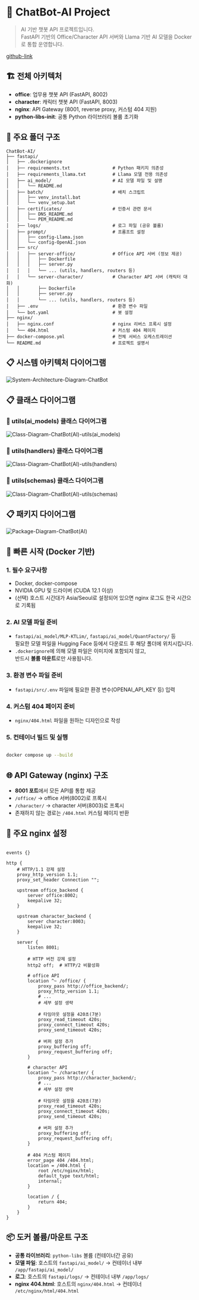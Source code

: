 
# 🤖 ChatBot-AI Project

> AI 기반 챗봇 API 프로젝트입니다.  
> FastAPI 기반의 Office/Character API 서버와 Llama 기반 AI 모델을 Docker로 통합 운영합니다.

[github-link](https://github.com/TreeNut-KR/ChatBot-AI)

## 🏗️ 전체 아키텍처

- **office**: 업무용 챗봇 API (FastAPI, 8002)
- **character**: 캐릭터 챗봇 API (FastAPI, 8003)
- **nginx**: API Gateway (8001, reverse proxy, 커스텀 404 지원)
- **python-libs-init**: 공통 Python 라이브러리 볼륨 초기화


## 📂 주요 폴더 구조

```
ChatBot-AI/
├── fastapi/
│   ├── .dockerignore
│   ├── requirements.txt                # Python 패키지 의존성
│   ├── requirements_llama.txt          # Llama 모델 전용 의존성
│   ├── ai_model/                       # AI 모델 파일 및 설명
│   │   └── README.md
│   ├── batch/                          # 배치 스크립트
│   │   ├── venv_install.bat
│   │   └── venv_setup.bat
│   ├── certificates/                   # 인증서 관련 문서
│   │   ├── DNS_README.md
│   │   └── PEM_README.md
│   ├── logs/                           # 로그 파일 (공유 볼륨)
│   ├── prompt/                         # 프롬프트 설정
│   │   ├── config-Llama.json
│   │   └── config-OpenAI.json
│   ├── src/
│   │   ├── server-office/              # Office API 서버 (정보 제공)
│   │   │   ├── Dockerfile
│   │   │   ├── server.py
│   │   │   └── ... (utils, handlers, routers 등)
│   │   └── server-character/           # Character API 서버 (캐릭터 대화)
│   │       ├── Dockerfile
│   │       ├── server.py
│   │       └── ... (utils, handlers, routers 등)
│   ├── .env                            # 환경 변수 파일
│   └── bot.yaml                        # 봇 설정
├── nginx/
│   ├── nginx.conf                      # nginx 리버스 프록시 설정
│   └── 404.html                        # 커스텀 404 페이지
├── docker-compose.yml                  # 전체 서비스 오케스트레이션
└── README.md                           # 프로젝트 설명서
```

## 📋 시스템 아키텍처 다이어그램
![System-Architecture-Diagram-ChatBot](/images/System-Architecture-Diagram-ChatBot.webp)

## 📋 클래스 다이어그램 
### 📑 utils(ai_models) 클래스 다이어그램 
![Class-Diagram-ChatBot(AI)-utils(ai_models)](/images/Class-Diagram-ChatBot(AI)-utils(ai_models).webp)

### 📑 utils(handlers) 클래스 다이어그램 
![Class-Diagram-ChatBot(AI)-utils(handlers)](/images/Class-Diagram-ChatBot(AI)-utils(handlers).webp)

### 📑 utils(schemas) 클래스 다이어그램
![Class-Diagram-ChatBot(AI)-utils(schemas)](/images/Class-Diagram-ChatBot(AI)-utils(schemas).webp)

## 📋 패키지 다이어그램 
![Package-Diagram-ChatBot(AI)](/images/Package-Diagram-ChatBot(AI).webp)


## 🚀 빠른 시작 (Docker 기반)

### 1. **필수 요구사항**
- Docker, docker-compose
- NVIDIA GPU 및 드라이버 (CUDA 12.1 이상)
- (선택) 호스트 시간대가 Asia/Seoul로 설정되어 있으면 nginx 로그도 한국 시간으로 기록됨

### 2. **AI 모델 파일 준비**
- `fastapi/ai_model/MLP-KTLim/`, `fastapi/ai_model/QuantFactory/` 등  
  필요한 모델 파일을 Hugging Face 등에서 다운로드 후 해당 폴더에 위치시킵니다.
- `.dockerignore`에 의해 모델 파일은 이미지에 포함되지 않고,  
  반드시 **볼륨 마운트**로만 사용됩니다.

### 3. **환경 변수 파일 준비**
- `fastapi/src/.env` 파일에 필요한 환경 변수(OPENAI_API_KEY 등) 입력

### 4. **커스텀 404 페이지 준비**
- `nginx/404.html` 파일을 원하는 디자인으로 작성

### 5. **컨테이너 빌드 및 실행**
```bash

docker compose up --build
```


## 🌐 API Gateway (nginx) 구조

- **8001 포트**에서 모든 API를 통합 제공
- `/office/` → office 서버(8002)로 프록시
- `/character/` → character 서버(8003)로 프록시
- 존재하지 않는 경로는 `/404.html` 커스텀 페이지 반환


## 📝 주요 nginx 설정

```nginx

events {}

http {
    # HTTP/1.1 강제 설정
    proxy_http_version 1.1;
    proxy_set_header Connection "";
    
    upstream office_backend {
        server office:8002;
        keepalive 32;
    }
    
    upstream character_backend {
        server character:8003;
        keepalive 32;
    }

    server {
        listen 8001;
        
        # HTTP 버전 강제 설정
        http2 off;  # HTTP/2 비활성화

        # office API
        location ^~ /office/ {
            proxy_pass http://office_backend/;
            proxy_http_version 1.1;
            # ... 
            # 세부 설정 생략
            
            # 타임아웃 설정을 420초(7분)
            proxy_read_timeout 420s;
            proxy_connect_timeout 420s;
            proxy_send_timeout 420s;

            # 버퍼 설정 추가
            proxy_buffering off;
            proxy_request_buffering off;
        }

        # character API
        location ^~ /character/ {
            proxy_pass http://character_backend/;
            # ... 
            # 세부 설정 생략
            
            # 타임아웃 설정을 420초(7분)
            proxy_read_timeout 420s;
            proxy_connect_timeout 420s;
            proxy_send_timeout 420s;
            
            # 버퍼 설정 추가
            proxy_buffering off;
            proxy_request_buffering off;
        }

        # 404 커스텀 페이지
        error_page 404 /404.html;
        location = /404.html {
            root /etc/nginx/html;
            default_type text/html;
            internal;
        }

        location / {
            return 404;
        }
    }
}
```


## 📦 도커 볼륨/마운트 구조

- **공통 라이브러리**: `python-libs` 볼륨 (컨테이너간 공유)
- **모델 파일**: 호스트의 `fastapi/ai_model/` → 컨테이너 내부 `/app/fastapi/ai_model/`
- **로그**: 호스트의 `fastapi/logs/` → 컨테이너 내부 `/app/logs/`
- **nginx 404.html**: 호스트의 `nginx/404.html` → 컨테이너 `/etc/nginx/html/404.html`
<br><br>